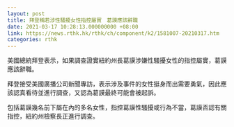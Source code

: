 ```yaml
---
layout: post
title: 拜登稱若涉性騷擾女性指控屬實　葛謨應該辭職
date: 2021-03-17 10:28:13.000000000 +08:00
link: https://news.rthk.hk/rthk/ch/component/k2/1581007-20210317.htm
categories: rthk
---
```


美國總統拜登表示，如果調查證實紐約州長葛謨涉嫌性騷擾女性的指控屬實，葛謨應該辭職。

拜登接受美國廣播公司新聞專訪，表示涉及事件的女性挺身而出需要勇氣，因此應該認真看待並進行調查，又認為葛謨最終可能會被起訴。

包括葛謨幾名前下屬在內的多名女性，指控葛謨性騷擾或行為不當，葛謨否認有關指控，紐約州檢察長正進行調查。
